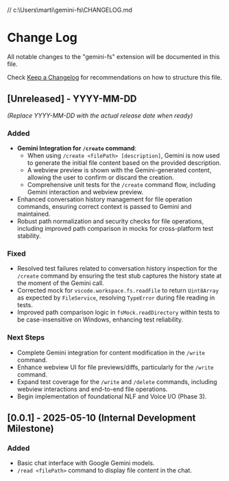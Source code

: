 // c:\Users\marti\gemini-fs\CHANGELOG.md
# Change Log

All notable changes to the "gemini-fs" extension will be documented in this file.

Check [Keep a Changelog](http://keepachangelog.com/) for recommendations on how to structure this file.

## [Unreleased] - YYYY-MM-DD 
*(Replace YYYY-MM-DD with the actual release date when ready)*

### Added
-   **Gemini Integration for `/create` command**:
    -   When using `/create <filePath> [description]`, Gemini is now used to generate the initial file content based on the provided description.
    -   A webview preview is shown with the Gemini-generated content, allowing the user to confirm or discard the creation.
    -   Comprehensive unit tests for the `/create` command flow, including Gemini interaction and webview preview.
-   Enhanced conversation history management for file operation commands, ensuring correct context is passed to Gemini and maintained.
-   Robust path normalization and security checks for file operations, including improved path comparison in mocks for cross-platform test stability.

### Fixed
-   Resolved test failures related to conversation history inspection for the `/create` command by ensuring the test stub captures the history state at the moment of the Gemini call.
-   Corrected mock for `vscode.workspace.fs.readFile` to return `Uint8Array` as expected by `FileService`, resolving `TypeError` during file reading in tests.
-   Improved path comparison logic in `fsMock.readDirectory` within tests to be case-insensitive on Windows, enhancing test reliability.

### Next Steps
- Complete Gemini integration for content modification in the `/write` command.
- Enhance webview UI for file previews/diffs, particularly for the `/write` command.
- Expand test coverage for the `/write` and `/delete` commands, including webview interactions and end-to-end file operations.
- Begin implementation of foundational NLF and Voice I/O (Phase 3).

## [0.0.1] - 2025-05-10 (Internal Development Milestone)

### Added
- Basic chat interface with Google Gemini models.
- `/read <filePath>` command to display file content in the chat.
